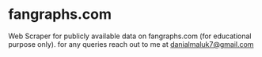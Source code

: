 # fangraphs.com
Web Scraper for publicly available data on fangraphs.com (for educational purpose only). for any queries reach out to me at danialmaluk7@gmail.com
